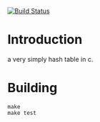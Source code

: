 [![Build Status](https://api.travis-ci.org/caixiangyue/hash-table.svg?branch=master)](http://travis-ci.org/caixiangyue/hash-table)

# Introduction
a very simply hash table in c.

# Building
```
make
make test
```